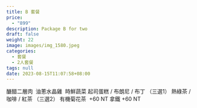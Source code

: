 ```yaml
---
title: B 套餐
price:
  - "899"
description: Package B for two
draft: false
weight: 22
image: images/img_1580.jpeg
categories:
  - 套餐
  - 2人套餐
tags: null
date: 2023-08-15T11:07:58+08:00
---
```

  醣醋二層肉   油蔥水晶雞        時鮮蔬菜  起司蛋糕 / 布朗尼 / 布丁      （三選1）  熱綠茶 / 咖啡 / 紅茶     （三選2）  有機菊花茶  +60  NT  拿鐵 +60  NT